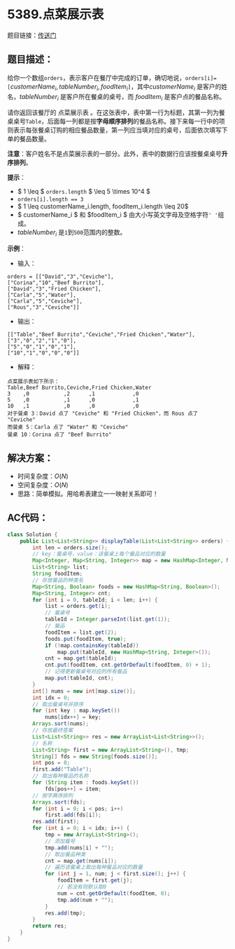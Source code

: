 # 5389.点菜展示表
题目链接：[传送门](https://leetcode-cn.com/problems/display-table-of-food-orders-in-a-restaurant/)

## 题目描述：
给你一个数组`orders`，表示客户在餐厅中完成的订单，确切地说，`orders[i]=[`$customerName_i,tableNumber_i,foodItem_i$`]`，其中$customerName_i$ 是客户的姓名，$tableNumber_i$ 是客户所在餐桌的桌号，而 $foodItem_i$ 是客户点的餐品名称。

请你返回该餐厅的 点菜展示表 。在这张表中，表中第一行为标题，其第一列为餐桌桌号`Table`，后面每一列都是按**字母顺序排列**的餐品名称。接下来每一行中的项则表示每张餐桌订购的相应餐品数量，第一列应当填对应的桌号，后面依次填写下单的餐品数量。

**注意**：客户姓名不是点菜展示表的一部分。此外，表中的数据行应该按餐桌桌号**升序排列**。


**提示**：
- $ 1 \leq $ `orders.length` $ \leq 5 \times 10^4 $
- `orders[i].length == 3`
- $ 1 \leq customerName_i.length, foodItem_i.length \leq 20$
- $ customerName_i $ 和 $foodItem_i $ 由大小写英文字母及空格字符`' '`组成。
- $tableNumber_i$ 是`1`到`500`范围内的整数。

**示例**：

- 输入：

```
orders = [["David","3","Ceviche"],
["Corina","10","Beef Burrito"],
["David","3","Fried Chicken"],
["Carla","5","Water"],
["Carla","5","Ceviche"],
["Rous","3","Ceviche"]]
```

- 输出：

```
[["Table","Beef Burrito","Ceviche","Fried Chicken","Water"],
["3","0","2","1","0"],
["5","0","1","0","1"],
["10","1","0","0","0"]]
```

- 解释：

```
点菜展示表如下所示：
Table,Beef Burrito,Ceviche,Fried Chicken,Water
3    ,0           ,2      ,1            ,0
5    ,0           ,1      ,0            ,1
10   ,1           ,0      ,0            ,0
对于餐桌 3：David 点了 "Ceviche" 和 "Fried Chicken"，而 Rous 点了 "Ceviche"
而餐桌 5：Carla 点了 "Water" 和 "Ceviche"
餐桌 10：Corina 点了 "Beef Burrito" 
```

## 解决方案：
- 时间复杂度：$O(N)$
- 空间复杂度：$O(N)$
- 思路：简单模拟。用哈希表建立一一映射关系即可！

## AC代码：
```java
class Solution {
	public List<List<String>> displayTable(List<List<String>> orders) {
		int len = orders.size();
		// key：餐桌号，value：该餐桌上每个餐品对应的数量
		Map<Integer, Map<String, Integer>> map = new HashMap<Integer, Map<String, Integer>>();
		List<String> list;
		String foodItem;
		// 存放餐品的种类名
		Map<String, Boolean> foods = new HashMap<String, Boolean>();
		Map<String, Integer> cnt;
		for (int i = 0, tableId; i < len; i++) {
			list = orders.get(i);
			// 餐桌号
			tableId = Integer.parseInt(list.get(1));
			// 餐品
			foodItem = list.get(2);
			foods.put(foodItem, true);
			if (!map.containsKey(tableId))
				map.put(tableId, new HashMap<String, Integer>());
			cnt = map.get(tableId);
			cnt.put(foodItem, cnt.getOrDefault(foodItem, 0) + 1);
			// 记得更新餐桌号对应的所有餐品
			map.put(tableId, cnt);
		}
		int[] nums = new int[map.size()];
		int idx = 0;
		// 取出餐桌号并排序
		for (int key : map.keySet())
			nums[idx++] = key;
		Arrays.sort(nums);
		// 存放最终答案
		List<List<String>> res = new ArrayList<List<String>>();
		// 名称
		List<String> first = new ArrayList<String>(), tmp;
		String[] fds = new String[foods.size()];
		int pos = 0;
		first.add("Table");
		// 取出每种餐品的名称
		for (String item : foods.keySet())
			fds[pos++] = item;
		// 按字典序排列
		Arrays.sort(fds);
		for (int i = 0; i < pos; i++)
			first.add(fds[i]);
		res.add(first);
		for (int i = 0; i < idx; i++) {
			tmp = new ArrayList<String>();
			// 添加餐号
			tmp.add(nums[i] + "");
			// 取出餐品种类
			cnt = map.get(nums[i]);
			// 遍历该餐桌上取出每种餐品对应的数量
			for (int j = 1, num; j < first.size(); j++) {
				foodItem = first.get(j);
				// 若没有则默认取0
				num = cnt.getOrDefault(foodItem, 0);
				tmp.add(num + "");
			}
			res.add(tmp);
		}
		return res;
	}
}
```